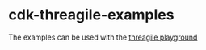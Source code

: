 # cdk-threagile-examples

The examples can be used with the [threagile playground](https://run.threagile.io/)
